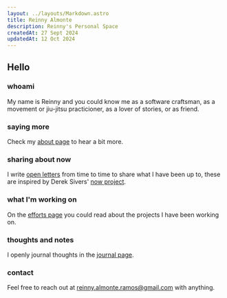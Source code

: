 ```yaml
---
layout: ../layouts/Markdown.astro
title: Reinny Almonte
description: Reinny's Personal Space
createdAt: 27 Sept 2024
updatedAt: 12 Oct 2024
---
```


## Hello

### whoami

My name is Reinny and you could know me as a software craftsman, as a movement or jiu-jitsu practicioner, as a lover of stories, or as friend.

### saying more

Check my [about page](/about) to hear a bit more.

### sharing about now

I write [open letters](/now) from time to time to share what I have been up to, these are inspired by Derek Sivers' [now project](https://nownownow.com/about).

### what I'm working on

On the [efforts page](/efforts) you could read about the projects I have been working on.

### thoughts and notes

I openly journal thoughts in the [journal page](/journal).

### contact

Feel free to reach out at [reinny.almonte.ramos@gmail.com](mailto:reinny.almonte.ramos@gmail.com) with anything.
